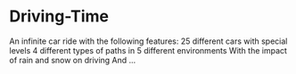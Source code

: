 # Driving-Time
An infinite car ride with the following features: 25 different cars with special levels 4 different types of paths in 5 different environments With the impact of rain and snow on driving And ...
